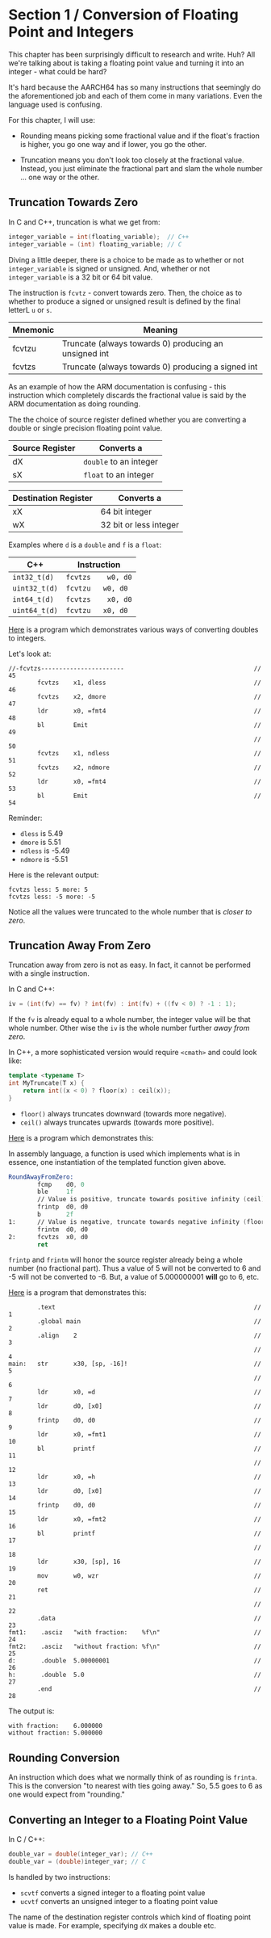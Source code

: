 # Section 1 / Conversion of Floating Point and Integers

This chapter has been surprisingly difficult to research and write. Huh?
All we're talking about is taking a floating point value and turning it
into an integer - what could be hard?

It's hard because the AARCH64 has so many instructions that seemingly
do the aforementioned job and each of them come in many variations. Even
the language used is confusing.

For this chapter, I will use:

* Rounding means picking some fractional value and if the float's
fraction is higher, you go one way and if lower, you go the other.

* Truncation means you don't look too closely at the fractional value.
Instead, you just eliminate the fractional part and slam the whole
number ... one way or the other.

## Truncation Towards Zero

In C and C++, truncation is what we get from:

```c++
integer_variable = int(floating_variable);  // C++
integer_variable = (int) floating_variable; // C
```

Diving a little deeper, there is a choice to be made as to whether or
not `integer_variable` is signed or unsigned. And, whether or not
`integer_variable` is a 32 bit or 64 bit value.

The instruction is `fcvtz` - convert towards zero. Then, the choice
as to whether to produce a signed or unsigned result is defined by the
final letterL `u` or `s`.

| Mnemonic | Meaning |
| -------- | ------- |
| fcvtzu   | Truncate (always towards 0) producing an unsigned int |
| fcvtzs   | Truncate (always towards 0) producing a signed int |

As an example of how the ARM documentation is confusing - this
instruction which completely discards the fractional value is said by
the ARM documentation as doing rounding.

The the choice of source register defined whether you are converting
a double or single precision floating point value.

| Source Register | Converts a |
| --------------- | ---------- |
| dX | `double` to an integer |
| sX | `float` to an integer |

| Destination Register | Converts a |
| --------------- | ---------- |
| xX | 64 bit integer |
| wX | 32 bit or less integer |

Examples where `d` is a `double` and `f` is a `float`:

| C++ | Instruction |
| --- | ----------- |
| `int32_t(d)` | `fcvtzs	w0, d0` |
| `uint32_t(d)` | `fcvtzu	w0, d0` |
| `int64_t(d)` | `fcvtzs	x0, d0` |
| `uint64_t(d)` | `fcvtzu	x0, d0` |

[Here](./asm_rounding.s) is a program which demonstrates various
ways of converting doubles to integers.

Let's look at:

```text
//-fcvtzs-----------------------                                    // 45 
        fcvtzs    x1, dless                                         // 46 
        fcvtzs    x2, dmore                                         // 47 
        ldr       x0, =fmt4                                         // 48 
        bl        Emit                                              // 49 
                                                                    // 50 
        fcvtzs    x1, ndless                                        // 51 
        fcvtzs    x2, ndmore                                        // 52 
        ldr       x0, =fmt4                                         // 53 
        bl        Emit                                              // 54 
```

Reminder:

* `dless` is 5.49
* `dmore` is 5.51
* `ndless` is -5.49
* `ndmore` is -5.51

Here is the relevant output:

```text
fcvtzs less: 5 more: 5
fcvtzs less: -5 more: -5
```

Notice all the values were truncated to the whole number that is
*closer to zero*.

## Truncation Away From Zero

Truncation away from zero is not as easy. In fact, it cannot be
performed with a single instruction.

In C and C++:

```c
iv = (int(fv) == fv) ? int(fv) : int(fv) + ((fv < 0) ? -1 : 1);
```

If the `fv` is already equal to a whole number, the
integer value will be that whole number. Other wise the `iv` is
the whole number further *away from zero*.

In C++, a more sophisticated version would require `<cmath>` and
could look like:

```c++
template <typename T>
int MyTruncate(T x) {
	return int((x < 0) ? floor(x) : ceil(x));
}
```

* `floor()` always truncates downward (towards more negative).
* `ceil()` always truncates upwards (towards more positive).

[Here](./rounding.cpp) is a program which demonstrates this:

In assembly language, a function is used which implements
what is in essence, one instantiation of the templated function
given above.

```asm
RoundAwayFromZero:
		fcmp	d0, 0
		ble		1f
		// Value is positive, truncate towards positive infinity (ceil)
		frintp	d0, d0
		b 		2f
1:		// Value is negative, truncate towards negative infinity (floor)
		frintm	d0, d0
2:		fcvtzs	x0, d0
		ret
```

`frintp` and `frintm` will honor the source register already being
a whole number (no fractional part). Thus a value of 5 will not be
converted to 6 and -5 will not be converted to -6. But, a value of
5.000000001 **will** go to 6, etc.

[Here](./frintp.s) is a program that demonstrates this:

```text
        .text                                                       // 1 
        .global main                                                // 2 
        .align    2                                                 // 3 
                                                                    // 4 
main:   str       x30, [sp, -16]!                                   // 5 
                                                                    // 6 
        ldr       x0, =d                                            // 7 
        ldr       d0, [x0]                                          // 8 
        frintp    d0, d0                                            // 9 
        ldr       x0, =fmt1                                         // 10 
        bl        printf                                            // 11 
                                                                    // 12 
        ldr       x0, =h                                            // 13 
        ldr       d0, [x0]                                          // 14 
        frintp    d0, d0                                            // 15 
        ldr       x0, =fmt2                                         // 16 
        bl        printf                                            // 17 
                                                                    // 18 
        ldr       x30, [sp], 16                                     // 19 
        mov       w0, wzr                                           // 20 
        ret                                                         // 21 
                                                                    // 22 
        .data                                                       // 23 
fmt1:    .asciz   "with fraction:    %f\n"                          // 24 
fmt2:    .asciz   "without fraction: %f\n"                          // 25 
d:       .double  5.00000001                                        // 26 
h:       .double  5.0                                               // 27 
        .end                                                        // 28 
```

The output is:

```text
with fraction:    6.000000
without fraction: 5.000000
```

## Rounding Conversion

An instruction which does what we normally think of as rounding is
`frinta`. This is the conversion "to nearest with ties going away."
So, 5.5 goes to 6 as one would expect from "rounding."

## Converting an Integer to a Floating Point Value

In C / C++:

```c
double_var = double(integer_var); // C++
double_var = (double)integer_var; // C
```

Is handled by two instructions:

* `scvtf` converts a signed integer to a floating point value
* `ucvtf` converts an unsigned integer to a floating point value

The name of the destination register controls which kind of floating
point value is made. For example, specifying `dX` makes a double etc.
